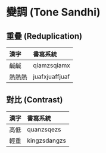 # 變調 (Tone Sandhi)

## 重疊 (Reduplication)

| 漢字 | 書寫系統 |
| :--- | :--- |
| 鹹鹹 | qiamzsqiamx |
| 熱熱熱 | juafxjuaffjuaf |

## 對比 (Contrast)

| 漢字 | 書寫系統 |
| :--- | :--- |
| 高低 | quanzsqezs |
| 輕重 | kingzsdangzs |
